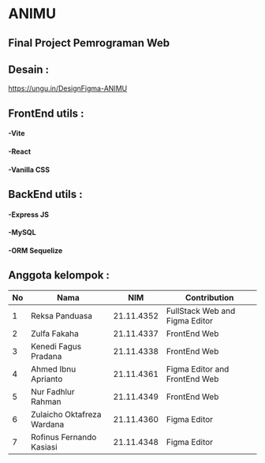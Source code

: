 # ANIMU
## Final Project Pemrograman Web

## Desain :
https://ungu.in/DesignFigma-ANIMU

## FrontEnd utils :
#### -Vite
#### -React
#### -Vanilla CSS

## BackEnd utils :
#### -Express JS
#### -MySQL
#### -ORM Sequelize

## Anggota kelompok :
|**No**| **Nama** | **NIM** | **Contribution** |
|------|----------|---------|------------------|
| 1 | Reksa Panduasa | 21.11.4352 | FullStack Web and Figma Editor |
| 2 | Zulfa Fakaha | 21.11.4337 | FrontEnd Web |
| 3 | Kenedi Fagus Pradana | 21.11.4338 | FrontEnd Web |
| 4 | Ahmed Ibnu Aprianto | 21.11.4361 | Figma Editor and FrontEnd Web |
| 5 | Nur Fadhlur Rahman | 21.11.4349 | FrontEnd Web |
| 6 | Zulaicho Oktafreza Wardana | 21.11.4360 | Figma Editor |
| 7 | Rofinus Fernando Kasiasi | 21.11.4348 | Figma Editor |
